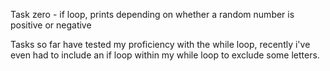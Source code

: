 Task zero - if loop, prints depending on whether a random number is positive or negative

Tasks so far have tested my proficiency with the while loop, recently i've even had to include an if loop within my while loop to exclude some letters.
